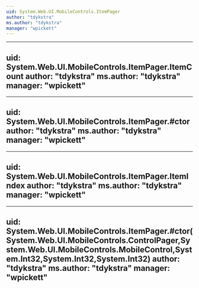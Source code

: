 ```yaml
---
uid: System.Web.UI.MobileControls.ItemPager
author: "tdykstra"
ms.author: "tdykstra"
manager: "wpickett"
---
```


---
uid: System.Web.UI.MobileControls.ItemPager.ItemCount
author: "tdykstra"
ms.author: "tdykstra"
manager: "wpickett"
---

---
uid: System.Web.UI.MobileControls.ItemPager.#ctor
author: "tdykstra"
ms.author: "tdykstra"
manager: "wpickett"
---

---
uid: System.Web.UI.MobileControls.ItemPager.ItemIndex
author: "tdykstra"
ms.author: "tdykstra"
manager: "wpickett"
---

---
uid: System.Web.UI.MobileControls.ItemPager.#ctor(System.Web.UI.MobileControls.ControlPager,System.Web.UI.MobileControls.MobileControl,System.Int32,System.Int32,System.Int32)
author: "tdykstra"
ms.author: "tdykstra"
manager: "wpickett"
---
